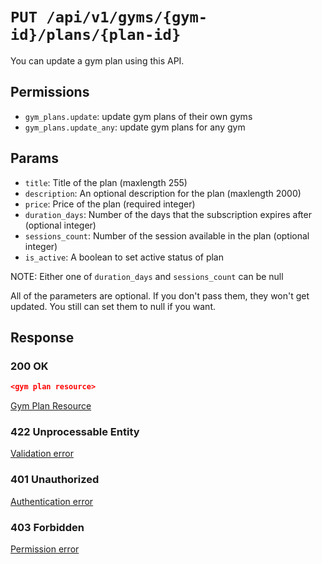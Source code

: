 # `PUT /api/v1/gyms/{gym-id}/plans/{plan-id}`
You can update a gym plan using this API.


## Permissions

- `gym_plans.update`: update gym plans of their own gyms
- `gym_plans.update_any`: update gym plans for any gym

## Params

- `title`: Title of the plan (maxlength 255)
- `description`: An optional description for the plan (maxlength 2000)
- `price`: Price of the plan (required integer)
- `duration_days`: Number of the days that the subscription expires after (optional integer)
- `sessions_count`: Number of the session available in the plan (optional integer)
- `is_active`: A boolean to set active status of plan

NOTE: Either one of `duration_days` and `sessions_count` can be null

All of the parameters are optional. If you don't pass them, they won't get updated.
You still can set them to null if you want.

## Response

### 200 OK

```json
<gym plan resource>
```

[Gym Plan Resource](../../resources/gym_plan.md)

### 422 Unprocessable Entity
[Validation error](../../validation-errors.md)

### 401 Unauthorized
[Authentication error](../../authentication-errors.md)

### 403 Forbidden
[Permission error](../../permission-errors.md)
